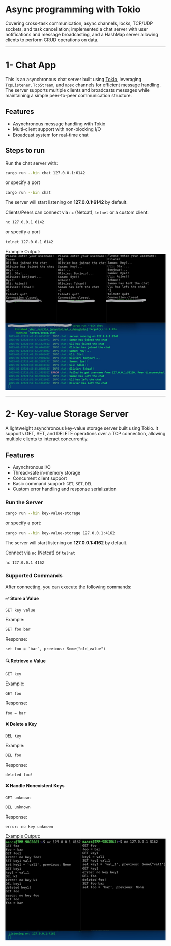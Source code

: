 
# Async programming with Tokio
Covering cross-task communication, async channels, locks, TCP/UDP sockets, and task cancellation; implemented a chat server with user notifications and message broadcasting, and a HashMap server allowing clients to perform CRUD operations on data.

-------------
# 1- Chat App  

This is an asynchronous chat server built using [Tokio](https://tokio.rs/), leveraging `TcpListener`, `TcpStream`, and `mpsc` channels for efficient message handling. The server supports multiple clients and broadcasts messages while maintaining a simple peer-to-peer communication structure.  

## Features  
- Asynchronous message handling with Tokio  
- Multi-client support with non-blocking I/O  
- Broadcast system for real-time chat  

## Steps to run  
Run the chat server with:  
```sh
cargo run --bin chat 127.0.0.1:6142
```  
or   specify a port
```sh
cargo run --bin chat
```  
The server will start listening on **127.0.0.1:6142** by default.  

Clients/Peers can connect via `nc` (Netcat), `telnet` or a custom client:  
```sh
nc 127.0.0.1 6142
```  
or specify a port  
```sh
telnet 127.0.0.1 6142
```  

Example Output:  
![chat-terminal](https://github.com/playtime-1967/play-async/blob/master/raw/chat-terminal.jpg) 

-----------
# 2- Key-value Storage Server
A lightweight asynchronous key-value storage server built using Tokio. It supports GET, SET, and DELETE operations over a TCP connection, allowing multiple clients to interact concurrently.  


## **Features**  
- Asynchronous I/O
- Thread-safe in-memory storage
- Concurrent client support
- Basic command support: `GET`, `SET`, `DEL`  
- Custom error handling and response serialization  

### **Run the Server**  
```sh
cargo run --bin key-value-storage
```
or specify a port:
```sh
cargo run --bin key-value-storage 127.0.0.1:4162
```
The server will start listening on **127.0.0.1:4162** by default.

Connect via `nc` (Netcat) or `telnet`
```sh
nc 127.0.0.1 4162
```

### **Supported Commands**  
After connecting, you can execute the following commands:

#### ✅ **Store a Value**
```
SET key value
```
Example:
```
SET foo bar
```
Response:
```
set foo = `bar`, previous: Some("old_value")
```

#### 🔍 **Retrieve a Value**
```
GET key
```
Example:
```
GET foo
```
Response:
```
foo = bar
```

#### ❌ **Delete a Key**
```
DEL key
```
Example:
```
DEL foo
```
Response:
```
deleted foo!
```

#### ❌ **Handle Nonexistent Keys**
```
GET unknown
```
```
DEL unknown
```  
Response:
```
error: no key unknown
```

Example Output:  
![key-value-storage-terminal](https://github.com/playtime-1967/play-async/blob/master/raw/key-value-storage-terminal.jpg) 
